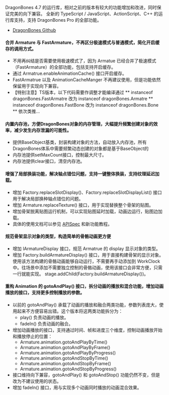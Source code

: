 DragonBones 4.7 的运行库，相对之前的版本有较大的功能增加和改进，同时保证完美的向下兼容。
全新的 TypeScript / JavaScript、ActionScript、C++ 的运行库支持，支持 DragonBones Pro 的全部功能。
* [DragonBones Github](https://github.com/DragonBones)
 
#### 合并 Armature 与 FastArmature，不再区分极速模式与普通模式，简化开启缓存的调用方式。
* 不用再纠结是否需要使用极速模式了，因为 Armatue 已经合并了极速模式（FastArmature）的全部功能，包括支持开启缓存。
* 通过 Armatrue.enableAnimationCache() 接口开启缓存。
* FastArmatrue 以及 AnimationCacheManger 不再建议使用，但是功能依然保留用于实现向下兼容。
* 【特别注意】TS版本，以下代码需要作调整才能编译通过
** instanceof dragonBones.FastArmatre 改为 instanceof dragonBones.Armatre
** instanceof dragonBones.FastBone 改为 instanceof dragonBones.Bone
** 依次类推...
 
#### 内置内存池，方便DragonBones对象的内存管理，大幅提升频繁创建对象的效率，减少发生内存泄漏的可能性。
* 提供BaseObject基类，封装构建对象的方法，自动放入内存池，所有DragonBones体系中需要频繁动态创建的对象都是基于BaseObject的
* 内存池提供setMaxCount接口，控制最大尺寸。
* 内存池提供clear接口，清空内存池。
 
#### 增强了局部换装功能，解决轴点错位问题，支持一键整体换装，支持纹理延迟加载。
* 增加 Factory.replaceSlotDisplay()、Factory.replaceSlotDisplayList() 接口用于解决局部换种轴点错位的问题。
* 增加 Armature.replaceTexture() 接口，用于实现替换整个骨架的贴图。
* 增加骨架脱离贴图运行机制，可以实现贴图延时加载，动画边运行，贴图边加载。
* 具体的使用文档可以参见 [APISpec](http://edn.egret.com/cn/apidoc/) 和新功能教程。

#### 规范骨架显示对象的类型，构造简单的骨骼动画更方便
* 增加 IArmatureDisplay 接口，规范 Armatrue 的 display 显示对象的类型。
* 增加 Factory.buildArmatureDisplay() 接口，用于直接构建骨架的显示对象。使用该方法构建的骨骼动画能够自动运行，不需要再手动添加到 WorkClock 中。往场景中添加不需要独立控制的骨骼动画，使用该接口会非常方便，只需一行就能实现。
stage.addChild(Factory.buildArmatureDisplay())。

#### 重构 Animation 的 gotoAndPlay() 接口，拆分动画的播放和混合功能，增加动画播放的接口，支持更多控制播放的参数。
* 以前的 gotoAndPlay() 承载了动画的播放和融合两类功能，参数列表庞大，使用起来不方便容易出错。这个版本将这两类功能拆分为：
    * play() 负责动画的播放。
    * fadeIn() 负责动画的融合。
* 增加动画播放的接口，支持通过时间、帧和进度三个维度，控制动画播放开始和播放停止的位置：
    * Armature.animation.gotoAndPlayByTime()
    * Armature.animation.gotoAndPlayByFrame()
    * Armature.animation.gotoAndPlayByProgress()
    * Armature.animation.gotoAndStopByTime()
    * Armature.animation.gotoAndStopByFrame()
    * Armature.animation.gotoAndStopByProgress()
* 接口维持向下兼容，gotoAndPlay() 和 gotoAndStop() 功能仍然不变，但是改为不建议使用的状态。
* 增加 fadeIn() 接口，用与实现多个动画同时播放的动画混合效果。



